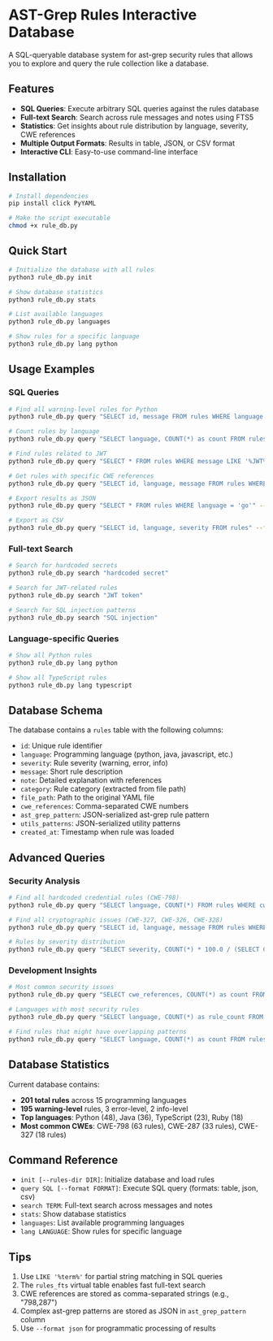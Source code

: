 # AST-Grep Rules Interactive Database

A SQL-queryable database system for ast-grep security rules that allows you to explore and query the rule collection like a database.

## Features

- **SQL Queries**: Execute arbitrary SQL queries against the rules database
- **Full-text Search**: Search across rule messages and notes using FTS5
- **Statistics**: Get insights about rule distribution by language, severity, CWE references
- **Multiple Output Formats**: Results in table, JSON, or CSV format
- **Interactive CLI**: Easy-to-use command-line interface

## Installation

```bash
# Install dependencies
pip install click PyYAML

# Make the script executable
chmod +x rule_db.py
```

## Quick Start

```bash
# Initialize the database with all rules
python3 rule_db.py init

# Show database statistics
python3 rule_db.py stats

# List available languages
python3 rule_db.py languages

# Show rules for a specific language
python3 rule_db.py lang python
```

## Usage Examples

### SQL Queries

```bash
# Find all warning-level rules for Python
python3 rule_db.py query "SELECT id, message FROM rules WHERE language = 'python' AND severity = 'warning'"

# Count rules by language
python3 rule_db.py query "SELECT language, COUNT(*) as count FROM rules GROUP BY language ORDER BY count DESC"

# Find rules related to JWT
python3 rule_db.py query "SELECT * FROM rules WHERE message LIKE '%JWT%' OR note LIKE '%JWT%'"

# Get rules with specific CWE references
python3 rule_db.py query "SELECT id, language, message FROM rules WHERE cwe_references LIKE '%798%'"

# Export results as JSON
python3 rule_db.py query "SELECT * FROM rules WHERE language = 'go'" --format json

# Export as CSV
python3 rule_db.py query "SELECT id, language, severity FROM rules" --format csv
```

### Full-text Search

```bash
# Search for hardcoded secrets
python3 rule_db.py search "hardcoded secret"

# Search for JWT-related rules
python3 rule_db.py search "JWT token"

# Search for SQL injection patterns
python3 rule_db.py search "SQL injection"
```

### Language-specific Queries

```bash
# Show all Python rules
python3 rule_db.py lang python

# Show all TypeScript rules
python3 rule_db.py lang typescript
```

## Database Schema

The database contains a `rules` table with the following columns:

- `id`: Unique rule identifier
- `language`: Programming language (python, java, javascript, etc.)
- `severity`: Rule severity (warning, error, info)
- `message`: Short rule description
- `note`: Detailed explanation with references
- `category`: Rule category (extracted from file path)
- `file_path`: Path to the original YAML file
- `cwe_references`: Comma-separated CWE numbers
- `ast_grep_pattern`: JSON-serialized ast-grep rule pattern
- `utils_patterns`: JSON-serialized utility patterns
- `created_at`: Timestamp when rule was loaded

## Advanced Queries

### Security Analysis

```bash
# Find all hardcoded credential rules (CWE-798)
python3 rule_db.py query "SELECT language, COUNT(*) FROM rules WHERE cwe_references LIKE '%798%' GROUP BY language"

# Find all cryptographic issues (CWE-327, CWE-326, CWE-328)
python3 rule_db.py query "SELECT id, language, message FROM rules WHERE cwe_references REGEXP '32[678]'"

# Rules by severity distribution
python3 rule_db.py query "SELECT severity, COUNT(*) * 100.0 / (SELECT COUNT(*) FROM rules) as percentage FROM rules GROUP BY severity"
```

### Development Insights

```bash
# Most common security issues
python3 rule_db.py query "SELECT cwe_references, COUNT(*) as count FROM rules WHERE cwe_references != '' GROUP BY cwe_references ORDER BY count DESC LIMIT 10"

# Languages with most security rules
python3 rule_db.py query "SELECT language, COUNT(*) as rule_count FROM rules GROUP BY language ORDER BY rule_count DESC"

# Find rules that might have overlapping patterns
python3 rule_db.py query "SELECT language, COUNT(*) as count FROM rules WHERE message LIKE '%hardcoded%' GROUP BY language"
```

## Database Statistics

Current database contains:
- **201 total rules** across 15 programming languages
- **195 warning-level** rules, 3 error-level, 2 info-level
- **Top languages**: Python (48), Java (36), TypeScript (23), Ruby (18)
- **Most common CWEs**: CWE-798 (63 rules), CWE-287 (33 rules), CWE-327 (18 rules)

## Command Reference

- `init [--rules-dir DIR]`: Initialize database and load rules
- `query SQL [--format FORMAT]`: Execute SQL query (formats: table, json, csv)
- `search TERM`: Full-text search across messages and notes
- `stats`: Show database statistics
- `languages`: List available programming languages
- `lang LANGUAGE`: Show rules for specific language

## Tips

1. Use `LIKE '%term%'` for partial string matching in SQL queries
2. The `rules_fts` virtual table enables fast full-text search
3. CWE references are stored as comma-separated strings (e.g., "798,287")
4. Complex ast-grep patterns are stored as JSON in `ast_grep_pattern` column
5. Use `--format json` for programmatic processing of results